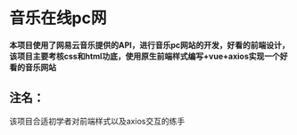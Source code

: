 # 音乐在线pc网

#### 本项目使用了网易云音乐提供的API，进行音乐pc网站的开发，好看的前端设计，该项目主要考核css和html功底，使用原生前端样式编写+vue+axios实现一个好看的音乐网站

## 注名：
该项目合适初学者对前端样式以及axios交互的练手
